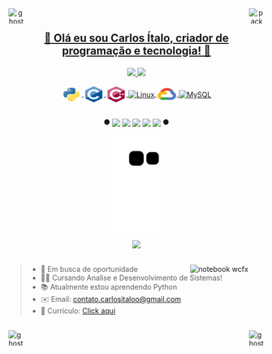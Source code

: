<div align="center">
    <a href="https://github.com/carlositaloo">
    <img align="left" alt="ghost" height="30" width="30" src="https://media.giphy.com/media/cq8qwbRUWruRG/giphy.gif">
    <img align="right" alt="packman" height="30" width="30" src="https://media.giphy.com/media/QU86X0DlOCBCL5feZZ/giphy.gif">
    </br>
    <h2>👋 Olá eu sou Carlos Ítalo, criador de programação e tecnologia! 👋<p></p></h2>
</div>

<div align="center">
    <img height="160em" src="https://github-readme-stats.vercel.app/api?username=carlositaloo&show_icons=true&theme=dark&include_all_commits=true&count_private=true"/>
    <img height="160em" src="https://github-readme-stats.vercel.app/api/top-langs/?username=carlositaloo&layout=compact&langs_count=7&theme=dark"/>
</div>

<!--
<div>
  <p align="center">
  <img align="center" src="https://github-readme-stats.vercel.app/api/top-langs/?username=carlositaloo&exclude_repo=carlositaloo&hide_title=true&theme=gotham"/>
</div>
-->
  
<div style="display: inline_block" align="center"><br>
	<!-- https://github.com/devicons/devicon/tree/master/icons -->
    <img align="center" alt="Python" height="32" width="40" src="https://raw.githubusercontent.com/devicons/devicon/master/icons/python/python-original.svg">
    <img align="center" alt="C" height="32" width="40" src="https://raw.githubusercontent.com/devicons/devicon/master/icons/c/c-original.svg">
    <img align="center" alt="C++" height="32" width="40" src="https://raw.githubusercontent.com/devicons/devicon/master/icons/cplusplus/cplusplus-original.svg">
    <img align="center" alt="Linux" height="32" width="32" src="https://i.ibb.co/v4J2JzV/iconmonstr-linux-os-1-240.png">
    <img align="center" alt="Google Clound" height="32" width="40" src="https://raw.githubusercontent.com/devicons/devicon/master/icons/googlecloud/googlecloud-original.svg">
    <img align="center" alt="MySQL" height="32" width="32" src="https://i.ibb.co/5TyPb01/teucu00jkasbrvgsg2aqshpdhc.png">
    </a>
	
##
●
    <a href="https://instagram.com/carlositaloo" target="_blank"><img src="https://img.shields.io/badge/-Instagram-%23E4405F?style=for-the-badge&logo=instagram&logoColor=white" target="_blank" align="center"></a>
    <a href="https://www.twitch.tv/iNooTh" target="_blank"><img src="https://img.shields.io/badge/Twitch-9146FF?style=for-the-badge&logo=twitch&logoColor=white" target="_blank" align="center"></a>
    <a href="https://discord.gg/3ksGanN" target="_blank"><img src="https://img.shields.io/badge/Discord-7289DA?style=for-the-badge&logo=discord&logoColor=white" target="_blank" align="center"></a> 
    <a href = "mailto:contato.carlositaloo@gmail.com"><img src="https://img.shields.io/badge/-Gmail-%23333?style=for-the-badge&logo=gmail&logoColor=white" target="_blank" align="center"></a>
    <a href="https://www.linkedin.com/in/carlositaloo" target="_blank"><img src="https://img.shields.io/badge/-LinkedIn-%230077B5?style=for-the-badge&logo=linkedin&logoColor=white" target="_blank" align="center"></a>
●

<a href="https://github.com/carlositaloo">

  ![Snake animation](https://github.com/carlositaloo/carlositaloo/blob/output/github-contribution-grid-snake.svg)
    <p>
    <img src="https://komarev.com/ghpvc/?username=carlositaloo&color=blueviolet">
    </p>
  
##
</div>
	
<!--
https://raw.githubusercontent.com/MicaelliMedeiros/micaellimedeiros/master/image/computer-illustration.png"
-->
<img src="https://media.giphy.com/media/juua9i2c2fA0AIp2iq/giphy.gif" min-width="146px" max-width="146px" width="146px" align="right" alt="notebook wcfx">
</a>

> - 🌱 Em busca de oportunidade
> - 👨‍🎓 Cursando Analise e Desenvolvimento de Sistemas!
> - 📚 Atualmente estou aprendendo Python
> - ✉️ Email: contato.carlositaloo@gmail.com
> - 👔 Currículo: [Click aqui](https://github.com/carlositaloo/carlositaloo/blob/main/Curr%C3%ADculo/Curr%C3%ADculo_CARLOS_ITALO.pdf)
> <!-- > - 😄 Apelido: iNooTh -->
##
<a href="https://github.com/carlositaloo">
<img align="left" alt="ghost" height="30" width="30" src="https://media.giphy.com/media/RAGUpYLsOX2Pm/giphy.gif">
<img align="right" alt="ghost" height="30" width="30" src="https://media.giphy.com/media/NctG5rLeF1Fm0/giphy.gif"></a>
